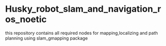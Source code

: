 # Husky_robot_slam_and_navigation_ros_noetic
this repository contains all required nodes for mapping,localizing and path planning using slam_gmapping package
